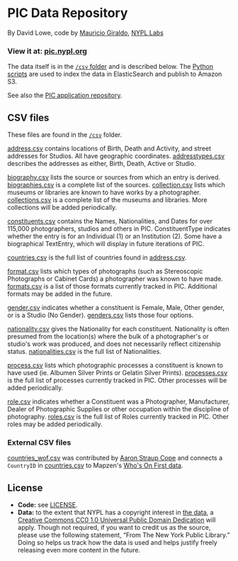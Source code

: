 # PIC Data Repository

By David Lowe, code by [Mauricio Giraldo](//twitter.com/mgiraldo), [NYPL Labs](//twitter.com/nypl_labs)

### View it at: [pic.nypl.org](http://pic.nypl.org)

The data itself is in the [`/csv` folder](csv/) and is described below. The [Python scripts](python/) are used to index the data in ElasticSearch and publish to Amazon S3.

See also the [PIC application repository](//github.com/nypl/pic-app).

## CSV files

These files are found in the [`/csv`](csv/) folder.

[address.csv](csv/address.csv) contains locations of Birth, Death and Activity, and street addresses for Studios. All have geographic coordinates. [addresstypes.csv](csv/addresstypes.csv) describes the addresses as either, Birth, Death, Active or Studio.

[biography.csv](csv/biography.csv) lists the source or sources from which an entry is derived. [biographies.csv](csv/biographies.csv) is a complete list of the sources.
[collection.csv](csv/collection.csv) lists which museums or libraries are known to have works by a photographer. [collections.csv](csv/collections.csv) is a complete list of the museums and libraries. More collections will be added periodically.

[constituents.csv](csv/constituents.csv) contains the Names, Nationalities, and Dates for over 115,000 photographers, studios and others in PIC. ConstituentType indicates whether the entry is for an Individual (1) or an Institution (2). Some have a biographical TextEntry, which will display in future iterations of PIC.

[countries.csv](csv/countries.csv) is the full list of countries found in [address.csv](csv/address.csv).

[format.csv](csv/format.csv) lists which types of photographs (such as Stereoscopic Photographs or Cabinet Cards) a photographer was known to have made. [formats.csv](csv/formats.csv) is a list of those formats currently tracked in PIC. Additional formats may be added in the future.

[gender.csv](csv/gender.csv) indicates whether a constituent is Female, Male, Other gender, or is a Studio (No Gender). [genders.csv](csv/genders.csv) lists those four options.

[nationality.csv](csv/nationality.csv) gives the Nationality for each constituent. Nationality is often presumed from the location(s) where the bulk of a photographer's or studio's work was produced, and does not necessarily reflect citizenship status. [nationalities.csv](csv/nationalities.csv) is the full list of Nationalities.

[process.csv](csv/process.csv) lists which photographic processes a constituent is known to have used (ie. Albumen Silver Prints or Gelatin Silver Prints). [processes.csv](csv/processes.csv) is the full list of processes currently tracked in PIC. Other processes will be added periodically.

[role.csv](csv/role.csv) indicates whether a Constituent was a Photographer, Manufacturer, Dealer of Photographic Supplies or other occupation within the discipline of photography. [roles.csv](csv/roles.csv) is the full list of Roles currently tracked in PIC. Other roles may be added periodically.

### External CSV files

[countries_wof.csv](csv/countries_wof.csv) was contributed by [Aaron Straup Cope](https://github.com/thisisaaronland) and connects a `CountryID` in [countries.csv](csv/countries.csv) to Mapzen's [Who's On First data](https://github.com/whosonfirst/whosonfirst-data).

## License

- **Code:** see [LICENSE](LICENSE).
- **Data:** to the extent that NYPL has a copyright interest in [the data](csv/), a [Creative Commons CC0 1.0 Universal Public Domain Dedication](https://creativecommons.org/publicdomain/zero/1.0/deed.en) will apply. Though not required, if you want to credit us as the source, please use the following statement, “From The New York Public Library.” Doing so helps us track how the data is used and helps justify freely releasing even more content in the future.


